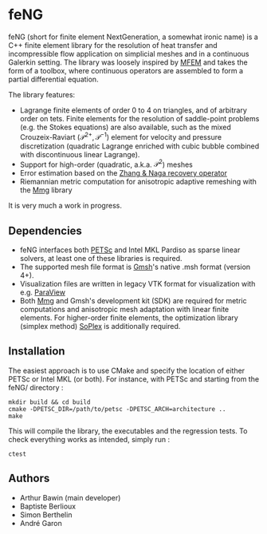 # feNG

feNG (short for finite element NextGeneration, a somewhat ironic name) is a C++ finite element library for the resolution of heat transfer and incompressible flow application on simplicial meshes and in a continuous Galerkin setting. The library was loosely inspired by [MFEM](https://mfem.org/) and takes the form of a toolbox, where continuous operators are assembled to form a partial differential equation.

The library features:
- Lagrange finite elements of order 0 to 4 on triangles, and of arbitrary order on tets. Finite elements for the resolution of saddle-point problems (e.g. the Stokes equations) are also available, such as the mixed Crouzeix-Raviart $(\mathcal{P}^{2+},\mathcal{P}^{-1})$ element for velocity and pressure discretization (quadratic Lagrange enriched with cubic bubble combined with discontinuous linear Lagrange).
- Support for high-order (quadratic, a.k.a. $\mathcal{P}^2$) meshes
- Error estimation based on the [Zhang & Naga recovery operator](https://epubs.siam.org/doi/abs/10.1137/S1064827503402837)
- Riemannian metric computation for anisotropic adaptive remeshing with the [Mmg](https://www.mmgtools.org/) library

It is very much a work in progress.

## Dependencies
- feNG interfaces both [PETSc](https://petsc.org/) and Intel MKL Pardiso as sparse linear solvers, at least one of these libraries is required.
- The supported mesh file format is [Gmsh](https://gmsh.info/)'s native .msh format (version 4+).
- Visualization files are written in legacy VTK format for visualization with e.g. [ParaView](https://www.paraview.org/)
- Both [Mmg](https://www.mmgtools.org/) and Gmsh's development kit (SDK) are required for metric computations and anisotropic mesh adaptation with linear finite elements. For higher-order finite elements, the optimization library (simplex method) [SoPlex](https://soplex.zib.de/) is additionally required.

## Installation

The easiest approach is to use CMake and specify the location of either PETSc or Intel MKL (or both).
For instance, with PETSc and starting from the feNG/ directory :
```
mkdir build && cd build
cmake -DPETSC_DIR=/path/to/petsc -DPETSC_ARCH=architecture ..
make
```
This will compile the library, the executables and the regression tests.
To check everything works as intended, simply run :
```
ctest
```

## Authors
- Arthur Bawin (main developer)
- Baptiste Berlioux
- Simon Berthelin
- André Garon